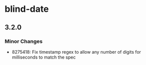# blind-date

## 3.2.0
### Minor Changes

- 8275418: Fix timestamp regex to allow any number of digits for milliseconds to match the spec

